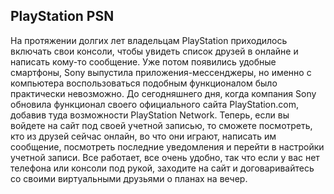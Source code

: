 ## PlayStation  PSN
На протяжении долгих лет владельцам PlayStation приходилось включать свои консоли, чтобы увидеть список друзей в онлайне и написать кому-то сообщение. Уже потом появились удобные смартфоны, Sony выпустила приложения-мессенджеры, но именно с компьютера воспользоваться подобным функционалом было практически невозможно.
До сегодняшнего дня, когда компания Sony обновила функционал своего официального сайта PlayStation.com, добавив туда возможности PlayStation Network. Теперь, если вы войдете на сайт под своей учетной записью, то сможете посмотреть, кто из друзей сейчас онлайн, во что они играют, написать им сообщение, посмотреть последние уведомления и перейти в настройки учетной записи.
Все работает, все очень удобно, так что если у вас нет телефона или консоли под рукой, заходите на сайт и договаривайтесь со своими виртуальными друзьями о планах на вечер.




